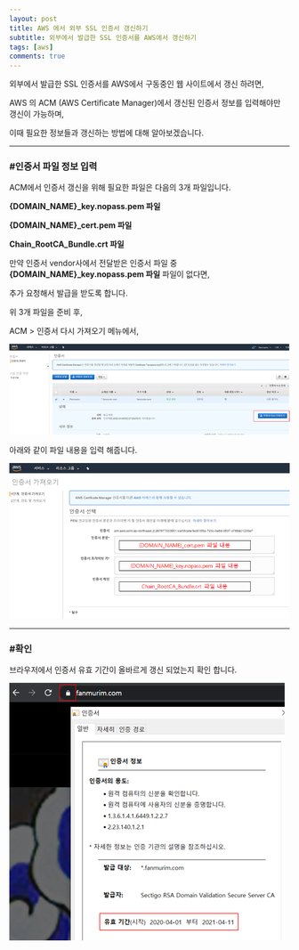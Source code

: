 ```yaml
---
layout: post
title: AWS 에서 외부 SSL 인증서 갱신하기
subtitle: 외부에서 발급한 SSL 인증서를 AWS에서 갱신하기
tags: [aws]
comments: true
---
```


외부에서 발급한 SSL 인증서를 AWS에서 구동중인 웹 사이트에서 갱신 하려면,
 
AWS 의 ACM (AWS Certificate Manager)에서 갱신된 인증서 정보를 입력해야만 갱신이 가능하며,

이때 필요한 정보들과 갱신하는 방법에 대해 알아보겠습니다.

***
### #인증서 파일 정보 입력
ACM에서 인증서 갱신을 위해 필요한 파일은 다음의 3개 파일입니다.

**{DOMAIN_NAME}_key.nopass.pem 파일**

**{DOMAIN_NAME}_cert.pem 파일**

**Chain_RootCA_Bundle.crt 파일**


만약 인증서 vendor사에서 전달받은 인증서 파일 중 **{DOMAIN_NAME}_key.nopass.pem 파일** 파일이 없다면, 

추가 요청해서 발급을 받도록 합니다.



위 3개 파일을 준비 후, 

ACM > 인증서 다시 가져오기 메뉴에서,

![acm](/assets/img/20200406/acm.png)


아래와 같이 파일 내용을 입력 해줍니다.


![acm_ssl_info](/assets/img/20200406/acm_ssl_info.png)




***
### #확인

브라우저에서 인증서 유효 기간이 올바르게 갱신 되었는지 확인 합니다.


![ssl_check](/assets/img/20200406/ssl_check.png)




